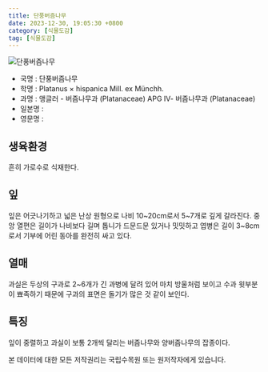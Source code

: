 ```yaml
---
title: 단풍버즘나무
date: 2023-12-30, 19:05:30 +0800
category: [식물도감]
tag: [식물도감]
---
```




![단풍버즘나무](http://www.nature.go.kr/fileUpload/plants/basic/Platanaceae/Platanus/23197/4_th2.JPG)
- 국명 : 단풍버즘나무
- 학명 : Platanus × hispanica Mill. ex Münchh.
- 과명 : 앵글러 - 버즘나무과 (Platanaceae) APG Ⅳ- 버즘나무과 (Platanaceae)
- 일본명 : 
- 영문명 : 


## 생육환경
흔히 가로수로 식재한다.
## 잎
잎은 어긋나기하고 넓은 난상 원형으로 나비 10~20cm로서 5~7개로 깊게 갈라진다. 중앙 열편은 길이가 나비보다 길며 톱니가 드문드문 있거나 밋밋하고 엽병은 길이 3~8cm로서 기부에 어린 동아를 완전히 싸고 있다.
## 열매
과실은 두상의 구과로 2~6개가 긴 과병에 달려 있어 마치 방울처럼 보이고 수과 윗부분이 뾰족하기 때문에 구과의 표면은 돌기가 많은 것 같이 보인다.
## 특징
잎이 중렬하고 과실이 보통 2개씩 달리는 버즘나무와 양버즘나무의 잡종이다.






본 데이터에 대한 모든 저작권리는 국립수목원 또는 원저작자에게 있습니다.
